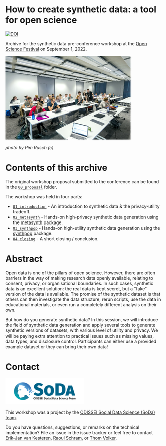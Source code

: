 # How to create synthetic data: a tool for open science

[![DOI](https://zenodo.org/badge/DOI/10.5281/zenodo.7234121.svg)](https://doi.org/10.5281/zenodo.7234121)

Archive for the synthetic data pre-conference workshop at the [Open Science Festival](https://opensciencefestival.nl) on September 1, 2022.

<div>
<img src="img/osf2022_workshop.jpg" alt="SoDa logo" width="400px"/> 

_photo by Pim Rusch (c)_
</div>

# Contents of this archive
The original workshop proposal submitted to the conference can be found in the [`00_proposal`](./00_proposal/) folder.

The workshop was held in four parts:

- [`01_introduction`](./01_introduction/) - An introduction to synthetic data & the privacy-utility tradeoff. 
- [`02_metasynth`](./02_metasynth/) - Hands-on high-privacy synthetic data generation using the [metasynth](https://github.com/sodascience/metasynth) package.
- [`03_synthpop`](./03_synthpop/) - Hands-on high-utility synthetic data generation using the [synthpop](https://synthpop.org.uk) package.
- [`04_closing`](./04_closing/) - A short closing / conclusion.

# Abstract
Open data is one of the pillars of open science. However, there are often barriers in the way of making research data openly available, relating to consent, privacy, or organisational boundaries. In such cases, synthetic data is an excellent solution: the real data is kept secret, but a "fake" version of the data is available. The promise of the synthetic dataset is that others can then investigate the data structure, rerun scripts, use the data in educational materials, or even run a completely different analysis on their own.

But how do you generate synthetic data? In this session, we will introduce the field of synthetic data generation and apply several tools to generate synthetic versions of datasets, with various level of utility and privacy. We will be paying extra attention to practical issues such as missing values, data types, and disclosure control. Participants can either use a provided example dataset or they can bring their own data!

# Contact

<img src="img/soda.png" alt="SoDa logo" width="250px"/> 

This workshop was a project by the [ODISSEI Social Data Science (SoDa) team](https://odissei-soda.nl).

Do you have questions, suggestions, or remarks on the technical implementation? File an issue in the issue tracker or feel free to contact [Erik-Jan van Kesteren](https://github.com/vankesteren), [Raoul Schram](https://github.com/qubixes), or [Thom Volker](https://github.com/thomvolker).
